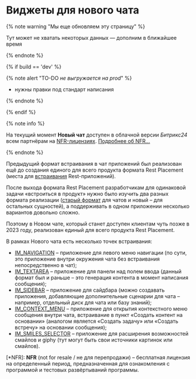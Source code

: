 # Виджеты для нового чата

{% note warning "Мы еще обновляем эту страницу" %}

Тут может не хватать некоторых данных — дополним в ближайшее время

{% endnote %}

{% if build == 'dev' %}

{% note alert "TO-DO _не выгружается на prod_" %}

- нужны правки под стандарт написания

{% endnote %}

{% endif %}

{% note info %}

На текущий момент **Новый чат** доступен в облачной версии *Битрикс24* всем партнёрам на [NFR-лицензиях](*NFR). [Подробнее об NFR...](https://nfr.bitrix24.site)

{% endnote %}

Предыдущий формат встраивания в чат приложений был реализован ещё до создания единого для всего продукта формата Rest Placement (места для [встраивания](https://dev.1c-bitrix.ru/learning/course/index.php?COURSE_ID=99) Rest-приложений).

После выхода формата Rest Placement разработчикам для одинаковой задачи «встроиться в продукт» нужно было изучить два разных формата реализации ([старый формат](../outdated/index.md) для чатов и новый – для остальных сущностей), а поддерживать в одном приложении несколько вариантов довольно сложно.

Поэтому в Новом чате, который станет доступен клиентам чуть позже в 2023 году, реализован единый для всего продукта Rest Placement.

В рамках Нового чата есть несколько точек встраивания:

- [IM_NAVIGATION](./im-navigation.md) – приложение для левого меню навигации (по сути, это приложение внутри окружения чата без встраивания непосредственно в чат);
- [IM_TEXTAREA](./im-textarea.md) – приложение для панели над полем ввода (данный формат был и раньше – это генерация контента в момент написания сообщения);
- [IM_SIDEBAR](./im-sidebar.md) – приложение для сайдбара (можно создавать приложения, добавляющие дополнительные сценарии для чата – например, отдельный диск для чата или базу знаний);
- [IM_CONTEXT_MENU](./im-context-menu.md) – приложение для открытия контекстного меню сообщения внутри чата, встраивание в пункт «Создать контент на основании» (аналогом является «Создать задачу» или «Создать встречу» на основании сообщения);
- [IM_SMILES_SELECTOR](./im-smiles-selector.md) – приложение для расширения возможностей смайлов и giphy (тут могут быть свои источники картинок или смайлов).


[*NFR]: **NFR** (not for resale / не для перепродажи) – бесплатная лицензия на определенный период, предназначенная для ознакомления с программой и тестовых развёртываний программы.

